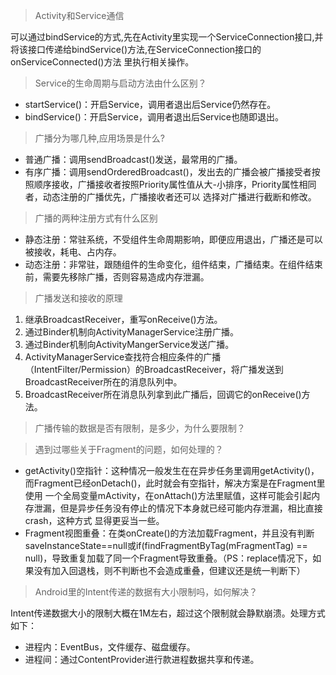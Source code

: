 > Activity和Service通信

可以通过bindService的方式,先在Activity里实现一个ServiceConnection接口,并将该接口传递给bindService()方法,在ServiceConnection接口的onServiceConnected()方法 里执行相关操作。

> Service的生命周期与启动方法由什么区别？

- startService()：开启Service，调用者退出后Service仍然存在。
- bindService()：开启Service，调用者退出后Service也随即退出。

> 广播分为哪几种,应用场景是什么?

- 普通广播：调用sendBroadcast()发送，最常用的广播。
- 有序广播：调用sendOrderedBroadcast()，发出去的广播会被广播接受者按照顺序接收，广播接收者按照Priority属性值从大-小排序，Priority属性相同者，动态注册的广播优先，广播接收者还可以 选择对广播进行截断和修改。

> 广播的两种注册方式有什么区别

- 静态注册：常驻系统，不受组件生命周期影响，即便应用退出，广播还是可以被接收，耗电、占内存。
- 动态注册：非常驻，跟随组件的生命变化，组件结束，广播结束。在组件结束前，需要先移除广播，否则容易造成内存泄漏。

> 广播发送和接收的原理

1. 继承BroadcastReceiver，重写onReceive()方法。
1. 通过Binder机制向ActivityManagerService注册广播。
1. 通过Binder机制向ActivityMangerService发送广播。
1. ActivityManagerService查找符合相应条件的广播（IntentFilter/Permission）的BroadcastReceiver，将广播发送到BroadcastReceiver所在的消息队列中。
1. BroadcastReceiver所在消息队列拿到此广播后，回调它的onReceive()方法。

> 广播传输的数据是否有限制，是多少，为什么要限制？

> 遇到过哪些关于Fragment的问题，如何处理的？

- getActivity()空指针：这种情况一般发生在在异步任务里调用getActivity()，而Fragment已经onDetach()，此时就会有空指针，解决方案是在Fragment里使用 一个全局变量mActivity，在onAttach()方法里赋值，这样可能会引起内存泄漏，但是异步任务没有停止的情况下本身就已经可能内存泄漏，相比直接crash，这种方式 显得更妥当一些。
- Fragment视图重叠：在类onCreate()的方法加载Fragment，并且没有判断saveInstanceState==null或if(findFragmentByTag(mFragmentTag) == null)，导致重复加载了同一个Fragment导致重叠。（PS：replace情况下，如果没有加入回退栈，则不判断也不会造成重叠，但建议还是统一判断下）

> Android里的Intent传递的数据有大小限制吗，如何解决？

Intent传递数据大小的限制大概在1M左右，超过这个限制就会静默崩溃。处理方式如下：

- 进程内：EventBus，文件缓存、磁盘缓存。
- 进程间：通过ContentProvider进行款进程数据共享和传递。


